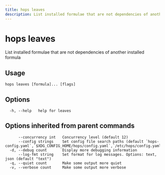 ```yaml
---
title: hops leaves
description: List installed formulae that are not dependencies of another installed formula
---
```


<!--
This documentation is auto generated by a script.
Please do not edit this file directly.
-->

<!-- markdownlint-disable-next-line single-title -->
# hops leaves

List installed formulae that are not dependencies of another installed formula

## Usage

```plaintext
hops leaves [formula]... [flags]
```

## Options

```plaintext
  -h, --help   help for leaves
```

## Options inherited from parent commands

```plaintext
      --concurrency int   Concurrency level (default 12)
      --config strings    Set config file search paths (default `hops-config.yaml`,`$XDG_CONFIG_HOME/hops/config.yaml`,`/etc/hops/config.yaml`)
  -d, --debug count       Display more debugging information
      --log-fmt string    Set format for log messages. Options: text, json (default "text")
  -q, --quiet count       Make some output more quiet
  -v, --verbose count     Make some output more verbose
```
